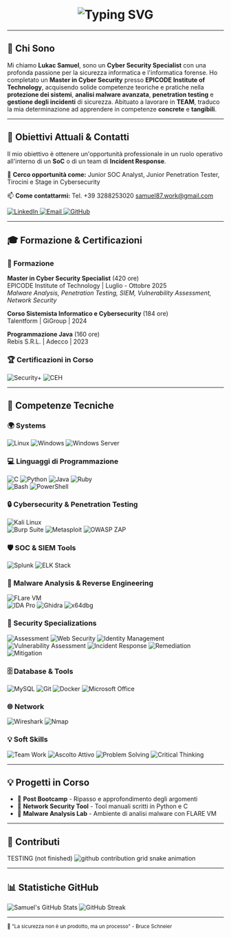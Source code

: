 <div align="center">
    <h1>
        <img src="https://readme-typing-svg.herokuapp.com?font=Jetbrains+mono&size=40&duration=5000&color=00FF00&center=true&vCenter=true&width=800&lines=%F0%9F%91%8B+Ciao%2C+Sono+Samuel+Lukac+%F0%9F%91%8B;%F0%9F%94%90+Cyber+Security+Specialist+%F0%9F%94%90;%F0%9F%94%91+Ethical+Hacking+%F0%9F%94%91;%F0%9F%94%8E+SoC+Analyst+%F0%9F%94%8E" alt="Typing SVG"/>
    </h1>
</div>

---

## 🚀 Chi Sono

Mi chiamo **Lukac Samuel**, sono un **Cyber Security Specialist** con una profonda passione per la sicurezza informatica e l'informatica forense.
Ho completato un **Master in Cyber Security** presso **EPICODE Institute of Technology**, acquisendo solide competenze teoriche e pratiche nella **protezione dei sistemi**, **analisi malware avanzata**, **penetration testing** e **gestione degli incidenti** di sicurezza.
Abituato a lavorare in **TEAM**, traduco la mia determinazione ad apprendere in competenze **concrete** e **tangibili**.

---

## 🎯 Obiettivi Attuali & Contatti

Il mio obiettivo è ottenere un'opportunità professionale in un ruolo operativo all'interno di un **SoC** o di un team di **Incident Response**.

👯 **Cerco opportunità come:** Junior SOC Analyst, Junior Penetration Tester, Tirocini e Stage in Cybersecurity

📫 **Come contattarmi:** Tel. +39 3288253020 samuel87.work@gmail.com <div align="left">
  <a href="https://www.linkedin.com/in/lukac-samuel/" target="_blank">
    <img src="https://img.shields.io/badge/LinkedIn-0077B5?style=for-the-badge&logo=linkedin&logoColor=white" alt="LinkedIn"/>
  </a>
  <a href="mailto:samuel87.work@gmail.com">
    <img src="https://img.shields.io/badge/Email-D14836?style=for-the-badge&logo=gmail&logoColor=white" alt="Email"/>
  </a>
  <a href="https://github.com/samtrst87" target="_blank">
    <img src="https://img.shields.io/badge/GitHub-100000?style=for-the-badge&logo=github&logoColor=white" alt="GitHub"/>
  </a>
</div>

---

## 🎓 Formazione & Certificazioni

### 📜 Formazione

**Master in Cyber Security Specialist** (420 ore)  
EPICODE Institute of Technology | Luglio - Ottobre 2025  
*Malware Analysis, Penetration Testing, SIEM, Vulnerability Assessment, Network Security*

**Corso Sistemista Informatico e Cybersecurity** (184 ore)  
Talentform | GiGroup | 2024

**Programmazione Java** (160 ore)  
Rebis S.R.L. | Adecco | 2023

### 🏆 Certificazioni in Corso

<img src="https://img.shields.io/badge/CompTIA_Security+-In_Preparazione-blue?style=for-the-badge" alt="Security+"/>
<img src="https://img.shields.io/badge/CEH-Studio-orange?style=for-the-badge" alt="CEH"/>

---

## 🔧 Competenze Tecniche

### 🌍 Systems

<div>
  <img src="https://img.shields.io/badge/Linux-FCC624?style=for-the-badge&logo=linux&logoColor=black" alt="Linux"/>
  <img src="https://img.shields.io/badge/Microsoft_Windows-1f6feb?style=for-the-badge&logo=windows&logoColor=white" alt="Windows"/>
  <img src="https://img.shields.io/badge/Windows_Server-238636?style=for-the-badge" alt="Windows Server"/>
</div>
 
### 💻 Linguaggi di Programmazione

<div>
  <img src="https://img.shields.io/badge/C-A8B9CC?style=for-the-badge&logo=c&logoColor=white" alt="C"/>
  <img src="https://img.shields.io/badge/Python-3776AB?style=for-the-badge&logo=python&logoColor=white" alt="Python"/>
  <img src="https://img.shields.io/badge/Java-ED8B00?style=for-the-badge&logo=openjdk&logoColor=white" alt="Java"/>
  <img src="https://img.shields.io/badge/Ruby-CC342D?style=for-the-badge&logo=ruby&logoColor=white" alt="Ruby"/>
</div>

<div>
  <img src="https://img.shields.io/badge/Bash-4EAA25?style=for-the-badge&logo=gnu-bash&logoColor=white" alt="Bash"/>
  <img src="https://img.shields.io/badge/PowerShell-017CBA?style=for-the-badge&logo=powershell&logoColor=white" alt="PowerShell"/>
</div>

### 🔒 Cybersecurity & Penetration Testing

<div>
  <img src="https://img.shields.io/badge/Kali_Linux-557C94?style=for-the-badge&logo=kalilinux&logoColor=white" alt="Kali Linux"/>
</div>
<div>
  <img src="https://img.shields.io/badge/Burp_Suite-FF6633?style=for-the-badge&logo=burpsuite&logoColor=white" alt="Burp Suite"/>
  <img src="https://img.shields.io/badge/Metasploit-2596CD?style=for-the-badge&logo=metasploit&logoColor=white" alt="Metasploit"/>
  <img src="https://img.shields.io/badge/OWASP_ZAP-4B0082?style=for-the-badge" alt="OWASP ZAP"/>
</div>

### 🛡️ SOC & SIEM Tools

<div>
  <img src="https://img.shields.io/badge/Splunk-000000?style=for-the-badge&logo=splunk&logoColor=white" alt="Splunk"/>
  <img src="https://img.shields.io/badge/ELK_Stack-005571?style=for-the-badge&logo=elasticstack&logoColor=white" alt="ELK Stack"/>
</div>

### 🔬 Malware Analysis & Reverse Engineering

<div>
  <img src="https://img.shields.io/badge/Flare_VM-BE123C?style=for-the-badge" alt="FLare VM"/>
</div>
<div>
  <img src="https://img.shields.io/badge/IDA_Pro-0066CC?style=for-the-badge" alt="IDA Pro"/>
  <img src="https://img.shields.io/badge/Ghidra-DC2626?style=for-the-badge" alt="Ghidra"/>
  <img src="https://img.shields.io/badge/x64dbg-1F2937?style=for-the-badge" alt="x64dbg"/>
</div>

### 🔐 Security Specializations

<div>
  <img src="https://img.shields.io/badge/Assessment-059669?style=for-the-badge" alt="Assessment"/>
  <img src="https://img.shields.io/badge/Web_App_Security-0891b2?style=for-the-badge" alt="Web Security"/>
  <img src="https://img.shields.io/badge/Identity_Management-A855F7?style=for-the-badge" alt="Identity Management"/>
</div>

<div>
  <img src="https://img.shields.io/badge/Vulnerability_Assessment-DC2626?style=for-the-badge" alt="Vulnerability Assessment"/>
  <img src="https://img.shields.io/badge/Incident_Response-00A86B?style=for-the-badge" alt="Incident Response"/>
  <img src="https://img.shields.io/badge/Remediation-F97316?style=for-the-badge" alt="Remediation"/>
  <img src="https://img.shields.io/badge/Mitigation-EA580C?style=for-the-badge" alt="Mitigation"/>
</div>

### 🗄️ Database & Tools

<div>
  <img src="https://img.shields.io/badge/MySQL-4479A1?style=for-the-badge&logo=mysql&logoColor=white" alt="MySQL"/>
  <img src="https://img.shields.io/badge/Git-F05032?style=for-the-badge&logo=git&logoColor=white" alt="Git"/>
  <img src="https://img.shields.io/badge/Docker-2496ED?style=for-the-badge&logo=docker&logoColor=white" alt="Docker"/>
  <img src="https://img.shields.io/badge/Microsoft_Office-D83B01?style=for-the-badge&logo=microsoftoffice&logoColor=white" alt="Microsoft Office"/>
</div>

### 🌐 Network 

<div> 
  <img src="https://img.shields.io/badge/Wireshark-1679A7?style=for-the-badge&logo=wireshark&logoColor=white" alt="Wireshark"/>
  <img src="https://img.shields.io/badge/Nmap-4C7C59?style=for-the-badge" alt="Nmap"/>
</div>

### 💡 Soft Skills

<div>
  <img src="https://img.shields.io/badge/Team_Work-8B5CF6?style=for-the-badge" alt="Team Work"/>
  <img src="https://img.shields.io/badge/Ascolto_Attivo-0891b2?style=for-the-badge" alt="Ascolto Attivo"/>
  <img src="https://img.shields.io/badge/Problem_Solving-DC2626?style=for-the-badge" alt="Problem Solving"/>
  <img src="https://img.shields.io/badge/Critical_Thinking-059669?style=for-the-badge" alt="Critical Thinking"/>  
</div>

---

## 💡 Progetti in Corso


- 🔹 **Post Bootcamp** - Ripasso e approfondimento degli argomenti
- 🔹 **Network Security Tool** - Tool manuali scritti in Python e C
- 🔹 **Malware Analysis Lab** - Ambiente di analisi malware con FLARE VM


---

## 🐍 Contributi

TESTING (not finished)
<picture>
  <source media="(prefers-color-scheme: dark)" srcset="https://raw.githubusercontent.com/samtrst87/samtrst87/output/github-contribution-grid-snake-dark.svg">
  <source media="(prefers-color-scheme: light)" srcset="https://raw.githubusercontent.com/samtrst87/samtrst87/output/github-contribution-grid-snake.svg">
  <img alt="github contribution grid snake animation" src="https://raw.githubusercontent.com/samtrst87/samtrst87/output/github-contribution-grid-snake.svg">
</picture>

---

## 📊 Statistiche GitHub

<picture>
  <source media="(prefers-color-scheme: dark)" srcset="https://github-readme-stats.vercel.app/api?username=samtrst87&show_icons=true&theme=dark&count_private=true&hide_border=true&bg_color=0d1117&title_color=00FF00&icon_color=00FF00">
  <source media="(prefers-color-scheme: light)" srcset="https://github-readme-stats.vercel.app/api?username=samtrst87&show_icons=true&theme=light&count_private=true&hide_border=true">
  <img src="https://github-readme-stats.vercel.app/api?username=samtrst87&show_icons=true&theme=dark&count_private=true&hide_border=true&bg_color=0d1117&title_color=00FF00&icon_color=00FF00" alt="Samuel's GitHub Stats"/>
</picture>

<picture>
  <source media="(prefers-color-scheme: dark)" srcset="https://github-readme-streak-stats.herokuapp.com/?user=samtrst87&theme=dark&hide_border=true&background=0d1117&stroke=00FF00&ring=00FF00&fire=00FF00&currStreakLabel=00FF00">
  <source media="(prefers-color-scheme: light)" srcset="https://github-readme-streak-stats.herokuapp.com/?user=samtrst87&theme=light&hide_border=true">
  <img src="https://github-readme-streak-stats.herokuapp.com/?user=samtrst87&theme=dark&hide_border=true&background=0d1117&stroke=00FF00&ring=00FF00&fire=00FF00&currStreakLabel=00FF00" alt="GitHub Streak"/>
</picture>



---

<sub>🔐 "La sicurezza non è un prodotto, ma un processo" - Bruce Schneier</sub>
